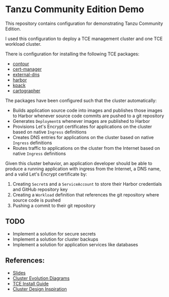 #   Tanzu Community Edition Demo

This repository contains configuration for demonstrating Tanzu Community Edition.

I used this configuration to deploy a TCE management cluster and one TCE workload cluster.

There is configuration for installing the following TCE packages:
- [contour](https://projectcontour.io/)
- [cert-manager](https://cert-manager.io/)
- [external-dns](https://github.com/kubernetes-sigs/external-dns/blob/master/README.md)
- [harbor](https://goharbor.io/)
- [kpack](https://github.com/pivotal/kpack)
- [cartographer](https://cartographer.sh/)

The packages have been configured such that the cluster automatically:
-   Builds application source code into images and publishes those images to Harbor whenever source code commits are pushed to a git repository
-   Generates `Deployment`s whenever images are published to Harbor
-   Provisions Let's Encrypt certificates for applications on the cluster based on native `Ingress` definitions
-   Creates DNS entries for applications on the cluster based on native `Ingress` definitions
-   Routes traffic to applications on the cluster from the Internet based on native `Ingress` definitions

Given this cluster behavior, an application developer should be able to produce a running application with ingress from the Internet, a DNS name, and a valid Let's Encrypt certificate by:
1.  Creating `Secret`s and a `ServiceAccount` to store their Harbor credentials and GitHub repository key
1.  Creating a `Workload` definition that references the git repository where source code is pushed
1.  Pushing a commit to their git repository

##  TODO
*   Implement a solution for secure secrets
*   Implement a solution for cluster backups
*   Implement a solution for application services like databases

##  References:
*   [Slides](https://docs.google.com/presentation/d/1CFA5tyyMMOR-1Zdu4b9tyDhvXkLY7e8Cd6W9W50f2uE)
*   [Cluster Evolution Diagrams](https://miro.com/app/board/uXjVO7K5t8c=/)
*   [TCE Install Guide](https://tanzucommunityedition.io/docs/v0.11/aws-intro/)
*   [Cluster Design Inspiration](https://tanzucommunityedition.io/docs/v0.11/solutions-secure-ingress/)
